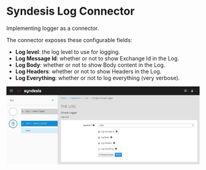 # Syndesis Log Connector

Implementing logger as a connector.

The connector exposes these configurable fields:
- **Log level**: the log level to use for logging.
- **Log Message Id**: whether or not to show Exchange Id in the Log.
- **Log Body**: whether or not to show Body content in the Log.
- **Log Headers**: whether or not to show Headers in the Log.
- **Log Everything**: whether or not to log everything (very verbose).

![Screenshot](screenshot.png)
